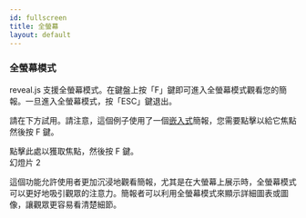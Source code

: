 ```yaml
---
id: fullscreen
title: 全螢幕
layout: default
---
```


### 全螢幕模式

reveal.js 支援全螢幕模式。在鍵盤上按「F」鍵即可進入全螢幕模式觀看您的簡報。一旦進入全螢幕模式，按「ESC」鍵退出。

請在下方試用。請注意，這個例子使用了一個[嵌入式](/presentation-size/#embedded)簡報，您需要點擊以給它焦點然後按 F 鍵。

<div class="reveal reveal-example">
  <div class="slides">
    <section>點擊此處以獲取焦點，然後按 F 鍵。</section>
    <section>幻燈片 2</section>
  </div>
</div>

這個功能允許使用者更加沉浸地觀看簡報，尤其是在大螢幕上展示時，全螢幕模式可以更好地吸引觀眾的注意力。簡報者可以利用全螢幕模式來顯示詳細圖表或圖像，讓觀眾更容易看清楚細節。